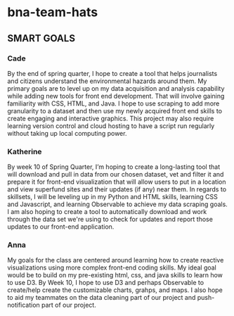 # bna-team-hats

## SMART GOALS

### Cade
  By the end of spring quarter, I hope to create a tool that helps journalists and citizens understand the environmental hazards around them. My primary goals are to level up on my data acquisition and analysis capability while adding new tools for front end development. That will involve gaining familiarity with CSS, HTML, and Java. I hope to use scraping to add more granularity to a dataset and then use my newly acquired front end skills to create engaging and interactive graphics. This project may also require learning version control and cloud hosting to have a script run regularly without taking up local computing power. 

### Katherine
  By week 10 of Spring Quarter, I’m hoping to create a long-lasting tool that will download and pull in data from our chosen dataset, vet and filter it and prepare it for front-end visualization that will allow users to put in a location and view superfund sites and their updates (if any) near them. In regards to skillsets, I will be leveling up in my Python and HTML skills, learning CSS and Javascript, and learning Observable to achieve my data scraping goals. I am also hoping to create a tool to automatically download and work through the data set we're using to check for updates and report those updates to our front-end application. 

### Anna
  My goals for the class are centered around learning how to create reactive visualizations using more complex front-end coding skills. My ideal goal would be to build on my pre-existing html, css, and java skills to learn how to use D3. By Week 10, I hope to use D3 and perhaps Observable to create/help create the customizable charts, grahps, and maps. I also hope to aid my teammates on the data cleaning part of our project and push-notification part of our project.

